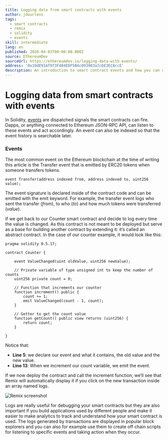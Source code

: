 ```yaml
---
title: Logging data from smart contracts with events
author: jdourlens
tags:
  - smart contracts
  - remix
  - solidity
  - events
skill: intermediate
lang: en
published: 2020-04-03T00:00:00.000Z
source: EthereumDev
sourceUrl: https://ethereumdev.io/logging-data-with-events/
address: '0x19dE91Af973F404EDF5B4c093983a7c6E3EC8ccE'
description: An introduction to smart contract events and how you can use them to log data
---
```


# Logging data from smart contracts with events

In Solidity, [events](../../docs/smart-contracts/anatomy/#events-and-logs) are dispatched signals the smart contracts can fire. Dapps, or anything connected to Ethereum JSON-RPC API, can listen to these events and act accordingly. An event can also be indexed so that the event history is searchable later.

### Events <a href="#events" id="events"></a>

The most common event on the Ethereum blockchain at the time of writing this article is the Transfer event that is emitted by ERC20 tokens when someone transfers tokens.

```solidity
event Transfer(address indexed from, address indexed to, uint256 value);
```

The event signature is declared inside of the contract code and can be emitted with the emit keyword. For example, the transfer event logs who sent the transfer (_from_), to who (_to_) and how much tokens were transferred (_value_).

If we get back to our Counter smart contract and decide to log every time the value is changed. As this contract is not meant to be deployed but serve as a base for building another contract by extending it: it’s called an abstract contract. In the case of our counter example, it would look like this:

```solidity
pragma solidity 0.5.17;

contract Counter {

    event ValueChanged(uint oldValue, uint256 newValue);

    // Private variable of type unsigned int to keep the number of counts
    uint256 private count = 0;

    // Function that increments our counter
    function increment() public {
        count += 1;
        emit ValueChanged(count - 1, count);
    }

    // Getter to get the count value
    function getCount() public view returns (uint256) {
        return count;
    }

}
```

Notice that:

* **Line 5**: we declare our event and what it contains, the old value and the new value.
* **Line 13**: When we increment our count variable, we emit the event.

If we now deploy the contract and call the increment function, we’ll see that Remix will automatically display it if you click on the new transaction inside an array named logs.

![Remix screenshot](../../../public/content/developers/tutorials/logging-events-smart-contracts/remix-screenshot.png)

Logs are really useful for debugging your smart contracts but they are also important if you build applications used by different people and make it easier to make analytics to track and understand how your smart contract is used. The logs generated by transactions are displayed in popular block explorers and you can also for example use them to create off chain scripts for listening to specific events and taking action when they occur.
